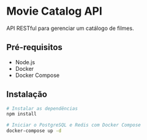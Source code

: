 # Movie Catalog API

API RESTful para gerenciar um catálogo de filmes.

## Pré-requisitos

- Node.js
- Docker
- Docker Compose

## Instalação

```bash
# Instalar as dependências
npm install

# Iniciar o PostgreSQL e Redis com Docker Compose
docker-compose up -d
```

